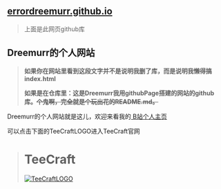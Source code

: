 ## [errordreemurr.github.io](https://github.com/ErrorDreemurr/errordreemurr.github.io)
> 上面是此网页github库

## Dreemurr的个人网站

> **如果你在网站里看到这段文字并不是说明我删了库，而是说明我懒得搞index.html**  
> 
> **如果是在仓库里：这是Dreemurr我用githubPage搭建的网站的github库。~~个鬼啊，完全就是个玩出花的README.md。~~**  

Dreemurr的个人网站就是这儿，欢迎来看我的<a href = "https://space.bilibili.com/431064862"> B站个人主页 </a>

可以点击下面的TeeCraftLOGO进入TeeCraft官网

> # TeeCraft
> [![TeeCraftLOGO](https://camo.githubusercontent.com/072901ffc795261afc4ceb6ebb3cf66603168b97af08da97677dd4f00c8b207e/68747470733a2f2f69302e6864736c622e636f6d2f6266732f616c62756d2f613665393362363037356439336462346531373237656636366330306262346566363133343564342e706e67)](https://errordreemurr.github.io/TeeCraft "TeeCraft官网")

